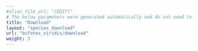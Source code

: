 ```yaml
---
#alias_file_url: "[EDIT]"
# The below parameters were generated automatically and do not need to be changed.
title: "Download"
layout: "species_download"
url: "bufotes_viridis/download"
weight: 3
---
```

